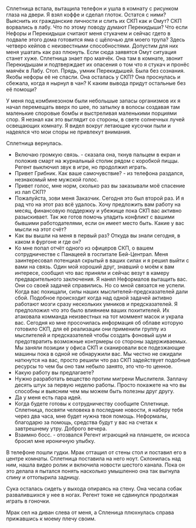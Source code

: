 
Сплетница встала, вытащила телефон и ушла в комнату с рисунком глаза на двери.
Я взял коффе и сделал глоток. Остатся с ними? Выяснить их гражданские личности и слить их СКП как и Омут? СКП ворвались в лабу. Что по этому поводу думают Перекидыши? Что если Нефоры и Перекидыши считают меня стукачем и сейчас гдето в подвале этого дома готовится яма с щёлочью для моего трупа? Здесь четверо кейпов с неизвестными способностями. Допустим для них меня ушатать как раз плюнуть. Если сюда заявятся Омут ситуация станет хуже. Сплетница знает про маячёк. Она там в комнате, звонит Перекидышам и подтверждает их опасения о том что я стукач и пронёс маячёк в Лабу. Стоп. Прядь, умник Перекидышей. Была без сознания. Якобы нефоры её не спасли. Она осталась у СКП? Она проснулась и сбежала, когда я нырнул в чан? К каким вывода придут остальные без её помощи?

У меня под комбинезоном были небольшые запасы организмов их я начал перемещать вверх по шее, по затылку в волосы создавая там маленькие споровые бомбы и выстреливая маленькими порциями спор. Я незнал как это выглядит со стороны, в свете солнечных лучей освещающих комнату. Я видел вокруг летающие кусочки пыли и надеялся что мои споры не привлекут внимания.

Сплетница вернулась.
- Включаю громкую связь. - сказала она, ткнув пальцем в екран и положив смарт на журнальный столик рядом с коробкой пиццы. Регент выключил звук в игре, но продолжил играть.
- Привет Грибник. Как ваше самочувствие? - из телефона раздался, незнакомый мне мужской голос.
- Привет голос, мне норм, сколько раз вы заказывали моё спасение из лап СКП?
- Пожалуйста, зови меня Заказчик. Сегодня это был второй раз. И я рад что на этот раз всё удалось. Хочу предложить вам работу на месяц, финансовую поддержку и убежище пока СКП вас активно разыскивает. Так же готов помочь уладить конфликт с вашими бывшими работодателями, если он имеет место быть. Какие у вас мысли на этот счёт?
- Как вы вышли на меня в первый раз? Откуда вы знали сегодня, в каком я фургоне и где он?
- Ко мне попал отчёт одного из офицеров СКП, о вашем сотрудничестве с Панацеей в госпитале Бей-Централ. Меня заинтересовал потенциал скрытый в ваших силах и я решил выйти с вами на связь. Один мой хороший друг, знавший о моём к вам интересе, сообщил что вас приняли и сейчас везут в камеру предварительного заключения. Я нанял Неформалов вытащить вас. Они со своей задачей справились. Но со мной связатся не успели. Когда вас похищали, силы наших мыслителей-предсказателей дали сбой. Подобное происходит когда над одной задачей активно работают мозги сразу нескольких умников и предсказателей. Я предположил что это было влиянием ваших похитителей. Их атаковала комманда неизвестных на тот моммент масок и украла вас. Сегодня ко мне просочилась информация об облаве которую готовило СКП, для её реализации они применили группу из мыслителей и предсказателей чтобы создать фоновый шум и предотвратить возможные контрмеры со стороны задерживаемых. Мы заняли позиции у офиса СКП и сканировали все подезжающие машины пока в одной не обнаружили вас. Мы честно не ожидали наткнутся на вас, просто решили что раз СКП задействует подобные ресурсы то чем бы оно там небыло занято, это что-то ценное.
- Какую работу вы предлагаете?
- Нужно разработать вещество протим мигрени Мыслителя. Заплачу десять штук за первую неделю работы. Просто покажете на что вы способны и выясним чем мы можем быть полезны друг другу.
- Да у меня есть пара идей.
- Когда будете готовы к сотрудничеству сообщите Сплетнице. Сплетница, посвяти человека в последние новости, я наберу тебя через два часа, мне будет нужна твоя помощь. Неформалы, благодарю за помощь, средства будут у вас на счетах к завтрешнему утру. Доброго вечера.
- Взаимно босс. - отозвался Регент играющий на планшете, он искоса бросил мне ироничную улыбку.

В телефоне пошли гудки.
Мрак оттащил от стены стол и поставил его в центре комнаты. Сплетница поставила на него ноут. Склонилась над ним, нашла видео ролик и включила новости шестого канала. Пока он это делала я пытался понять насколько умышленно она так выгнула спину и оттопырила задницу.

Сука осталась сидеть у выхода опираясь на стену. Она чесала собак развалившихся у нее в ногах. Регент тоже не сдвинулся продолжая играть в гоночки.

Мрак сел на диван слева от меня, а Спленица плюхнулась справа прижавшись к моему плечу своим.


